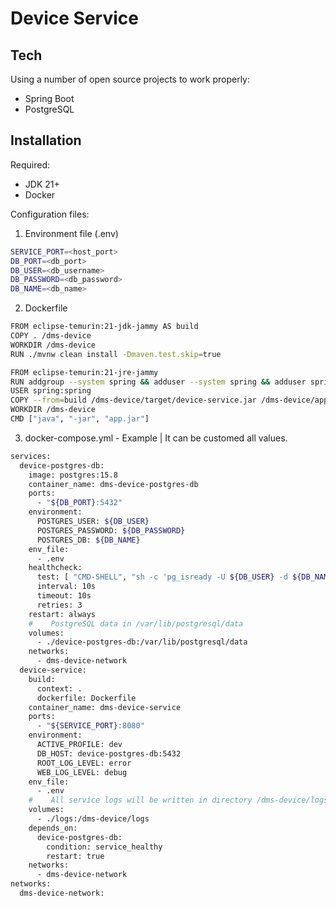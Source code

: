 # Device Service

## Tech

Using a number of open source projects to work properly:

- Spring Boot
- PostgreSQL

## Installation

Required:
- JDK 21+
- Docker

Configuration files:
1. Environment file (.env)
```sh
SERVICE_PORT=<host_port>
DB_PORT=<db_port>
DB_USER=<db_username>
DB_PASSWORD=<db_password>
DB_NAME=<db_name>
```
2. Dockerfile
```sh
FROM eclipse-temurin:21-jdk-jammy AS build
COPY . /dms-device
WORKDIR /dms-device
RUN ./mvnw clean install -Dmaven.test.skip=true

FROM eclipse-temurin:21-jre-jammy
RUN addgroup --system spring && adduser --system spring && adduser spring spring
USER spring:spring
COPY --from=build /dms-device/target/device-service.jar /dms-device/app.jar
WORKDIR /dms-device
CMD ["java", "-jar", "app.jar"]
```
3. docker-compose.yml - Example | It can be customed all values.
```sh
services:
  device-postgres-db:
    image: postgres:15.8
    container_name: dms-device-postgres-db
    ports:
      - "${DB_PORT}:5432"
    environment:
      POSTGRES_USER: ${DB_USER}
      POSTGRES_PASSWORD: ${DB_PASSWORD}
      POSTGRES_DB: ${DB_NAME}
    env_file:
      - .env
    healthcheck:
      test: [ "CMD-SHELL", "sh -c 'pg_isready -U ${DB_USER} -d ${DB_NAME}'" ]
      interval: 10s
      timeout: 10s
      retries: 3
    restart: always
    #    PostgreSQL data in /var/lib/postgresql/data
    volumes:
      - ./device-postgres-db:/var/lib/postgresql/data
    networks:
      - dms-device-network
  device-service:
    build:
      context: .
      dockerfile: Dockerfile
    container_name: dms-device-service
    ports:
      - "${SERVICE_PORT}:8080"
    environment:
      ACTIVE_PROFILE: dev
      DB_HOST: device-postgres-db:5432
      ROOT_LOG_LEVEL: error
      WEB_LOG_LEVEL: debug
    env_file:
      - .env
    #    All service logs will be written in directory /dms-device/logs
    volumes:
      - ./logs:/dms-device/logs
    depends_on:
      device-postgres-db:
        condition: service_healthy
        restart: true
    networks:
      - dms-device-network
networks:
  dms-device-network:
```
